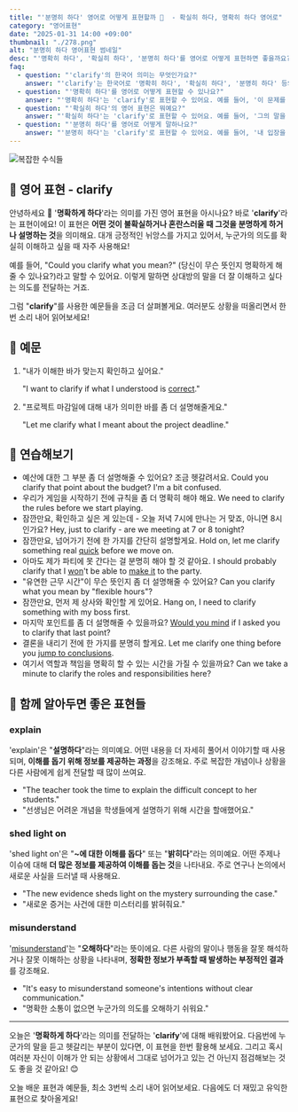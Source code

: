 ```yaml
---
title: "'분명히 하다' 영어로 어떻게 표현할까 🎯  - 확실히 하다, 명확히 하다 영어로"
category: "영어표현"
date: "2025-01-31 14:00 +09:00"
thumbnail: "./278.png"
alt: "분명히 하다 영어표현 썸네일"
desc: "'명확히 하다', '확실히 하다', '분명히 하다'를 영어로 어떻게 표현하면 좋을까요? '이 문제를 명확히 해줘'는 어떤 식으로 말할 수 있을까요? '그의 말을 확실히 하고 싶어'는 어떻게 표현할 수 있을까요? '내 입장을 분명히 하고 싶어'는 영어로 어떻게 말할 수 있을까요? 이러한 표현을 영어로 배우는 법을 알아봅시다. 다양한 예문을 통해서 연습하고 본인의 표현으로 만들어 보세요."
faq:
  - question: "'clarify'의 한국어 의미는 무엇인가요?"
    answer: "'clarify'는 한국어로 '명확히 하다', '확실히 하다', '분명히 하다' 등의 의미를 가지고 있어요."
  - question: "'명확히 하다'를 영어로 어떻게 표현할 수 있나요?"
    answer: "'명확히 하다'는 'clarify'로 표현할 수 있어요. 예를 들어, '이 문제를 명확히 해줘'는 'Please clarify this issue'로 말할 수 있죠."
  - question: "'확실히 하다'의 영어 표현은 뭐예요?"
    answer: "'확실히 하다'는 'clarify'로 표현할 수 있어요. 예를 들어, '그의 말을 확실히 하고 싶어'는 'I want to clarify what he said'로 말할 수 있어요."
  - question: "'분명히 하다'를 영어로 어떻게 말하나요?"
    answer: "'분명히 하다'는 'clarify'로 표현할 수 있어요. 예를 들어, '내 입장을 분명히 하고 싶어'는 'I want to clarify my position'으로 표현할 수 있답니다."
---
```


![복잡한 수식들](./278-1.jpg)

## 🌟 영어 표현 - clarify

안녕하세요 👋 '**명확하게 하다**'라는 의미를 가진 영어 표현을 아시나요? 바로 '**clarify**'라는 표현이에요! 이 표현은 **어떤 것이 불확실하거나 혼란스러울 때 그것을 분명하게 하거나 설명하는 것**을 의미해요. 대개 긍정적인 뉘앙스를 가지고 있어서, 누군가의 의도를 확실히 이해하고 싶을 때 자주 사용해요!

예를 들어, "Could you clarify what you mean?" (당신이 무슨 뜻인지 명확하게 해줄 수 있나요?)라고 말할 수 있어요. 이렇게 말하면 상대방의 말을 더 잘 이해하고 싶다는 의도를 전달하는 거죠.

그럼 "**clarify**"를 사용한 예문들을 조금 더 살펴볼게요. 여러분도 상황을 떠올리면서 한 번 소리 내어 읽어보세요!

## 📖 예문

1. "내가 이해한 바가 맞는지 확인하고 싶어요."

   "I want to clarify if what I understood is [correct](/blog/in-english/288.correct/)."

2. "프로젝트 마감일에 대해 내가 의미한 바를 좀 더 설명해줄게요."

   "Let me clarify what I meant about the project deadline."

## 💬 연습해보기

<ul data-interactive-list>
  <li data-interactive-item>
    <span data-toggler>예산에 대한 그 부분 좀 더 설명해줄 수 있어요? 조금 헷갈려서요.</span>
    <span data-answer>Could you clarify that point about the budget? I'm a bit confused.</span>
  </li>
  <li data-interactive-item>
    <span data-toggler>우리가 게임을 시작하기 전에 규칙을 좀 더 명확히 해야 해요.</span>
    <span data-answer>We need to clarify the rules before we start playing.</span>
  </li>
  <li data-interactive-item>
    <span data-toggler>잠깐만요, 확인하고 싶은 게 있는데 - 오늘 저녁 7시에 만나는 거 맞죠, 아니면 8시인가요?</span>
    <span data-answer>Hey, just to clarify - are we meeting at 7 or 8 tonight?</span>
  </li>
  <li data-interactive-item>
    <span data-toggler>잠깐만요, 넘어가기 전에 한 가지를 간단히 설명할게요.</span>
    <span data-answer>Hold on, let me clarify something real <a href="/blog/in-english/439.quick/">quick</a> before we move on.</span>
  </li>
  <li data-interactive-item>
    <span data-toggler>아마도 제가 파티에 못 간다는 걸 분명히 해야 할 것 같아요.</span>
    <span data-answer>I should probably clarify that I <a href="/blog/in-english/456.win/">won</a>'t be able to <a href="/blog/in-english/244.make-it/">make it</a> to the party.</span>
  </li>
  <li data-interactive-item>
    <span data-toggler>"유연한 근무 시간"이 무슨 뜻인지 좀 더 설명해줄 수 있어요?</span>
    <span data-answer>Can you clarify what you mean by "flexible hours"?</span>
  </li>
  <li data-interactive-item>
    <span data-toggler>잠깐만요, 먼저 제 상사와 확인할 게 있어요.</span>
    <span data-answer>Hang on, I need to clarify something with my boss first.</span>
  </li>
  <li data-interactive-item>
    <span data-toggler>마지막 포인트를 좀 더 설명해줄 수 있을까요?</span>
    <span data-answer><a href="/blog/in-english/028.would-you-mind/">Would you mind</a> if I asked you to clarify that last point?</span>
  </li>
  <li data-interactive-item>
    <span data-toggler>결론을 내리기 전에 한 가지를 분명히 할게요.</span>
    <span data-answer>Let me clarify one thing before you <a href="/blog/in-english/203.jump-to-conclusions/">jump to conclusions</a>.</span>
  </li>
  <li data-interactive-item>
    <span data-toggler>여기서 역할과 책임을 명확히 할 수 있는 시간을 가질 수 있을까요?</span>
    <span data-answer>Can we take a minute to clarify the roles and responsibilities here?</span>
  </li>
</ul>

## 🤝 함께 알아두면 좋은 표현들

### explain

'explain'은 "**설명하다**"라는 의미예요. 어떤 내용을 더 자세히 풀어서 이야기할 때 사용되며, **이해를 돕기 위해 정보를 제공하는 과정**을 강조해요. 주로 복잡한 개념이나 상황을 다른 사람에게 쉽게 전달할 때 많이 쓰여요.

- "The teacher took the time to explain the difficult concept to her students."
- "선생님은 어려운 개념을 학생들에게 설명하기 위해 시간을 할애했어요."

### shed light on

'shed light on'은 "**~에 대한 이해를 돕다**" 또는 "**밝히다**"라는 의미예요. 어떤 주제나 이슈에 대해 **더 많은 정보를 제공하여 이해를 돕는 것**을 나타내요. 주로 연구나 논의에서 새로운 사실을 드러낼 때 사용해요.

- "The new evidence sheds light on the mystery surrounding the case."
- "새로운 증거는 사건에 대한 미스터리를 밝혀줘요."

### misunderstand

'[misunderstand](/blog/in-english/165.misunderstand/)'는 "**오해하다**"라는 뜻이에요. 다른 사람의 말이나 행동을 잘못 해석하거나 잘못 이해하는 상황을 나타내며, **정확한 정보가 부족할 때 발생하는 부정적인 결과**를 강조해요.

- "It's easy to misunderstand someone's intentions without clear communication."
- "명확한 소통이 없으면 누군가의 의도를 오해하기 쉬워요."

---

오늘은 '**명확하게 하다**'라는 의미를 전달하는 '**clarify**'에 대해 배워봤어요. 다음번에 누군가의 말을 듣고 헷갈리는 부분이 있다면, 이 표현을 한번 활용해 보세요. 그리고 혹시 여러분 자신이 이해가 안 되는 상황에서 그대로 넘어가고 있는 건 아닌지 점검해보는 것도 좋을 것 같아요! 😊

오늘 배운 표현과 예문들, 최소 3번씩 소리 내어 읽어보세요. 다음에도 더 재밌고 유익한 표현으로 찾아올게요!
